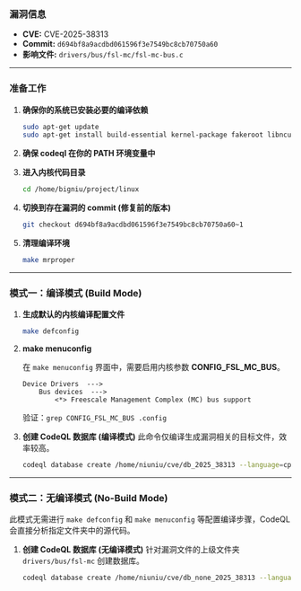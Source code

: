 ### **漏洞信息**

*   **CVE:** CVE-2025-38313
*   **Commit:** `d694bf8a9acdbd061596f3e7549bc8cb70750a60`
*   **影响文件:** `drivers/bus/fsl-mc/fsl-mc-bus.c`

---

### **准备工作**

1.  **确保你的系统已安装必要的编译依赖**

    ```bash
    sudo apt-get update
    sudo apt-get install build-essential kernel-package fakeroot libncurses5-dev libssl-dev ccache flex bison libelf-dev clang llvm
    ```

2.  **确保 codeql 在你的 PATH 环境变量中**

3.  **进入内核代码目录**

    ```bash
    cd /home/bigniu/project/linux
    ```

4.  **切换到存在漏洞的 commit (修复前的版本)**

    ```bash
    git checkout d694bf8a9acdbd061596f3e7549bc8cb70750a60~1
    ```

5.  **清理编译环境**

    ```bash
    make mrproper
    ```

---

### **模式一：编译模式 (Build Mode)**

1.  **生成默认的内核编译配置文件**

    ```bash
    make defconfig
    ```

2.  **make menuconfig**

    在 `make menuconfig` 界面中，需要启用内核参数 **CONFIG_FSL_MC_BUS**。

    ```text
    Device Drivers  --->
        Bus devices  --->
            <*> Freescale Management Complex (MC) bus support
    ```

    验证：`grep CONFIG_FSL_MC_BUS .config`

3.  **创建 CodeQL 数据库 (编译模式)**
    此命令仅编译生成漏洞相关的目标文件，效率较高。

    ```bash
    codeql database create /home/niuniu/cve/db_2025_38313 --language=cpp --command="make CC=clang-15 LLVM=1 drivers/bus/fsl-mc/fsl-mc-bus.o"
    ```

---

### **模式二：无编译模式 (No-Build Mode)**

此模式无需进行 `make defconfig` 和 `make menuconfig` 等配置编译步骤，CodeQL 会直接分析指定文件夹中的源代码。

1.  **创建 CodeQL 数据库 (无编译模式)**
    针对漏洞文件的上级文件夹 `drivers/bus/fsl-mc` 创建数据库。

    ```bash
    codeql database create /home/niuniu/cve/db_none_2025_38313 --language=cpp --source-root=/home/niuniu/linux/drivers/bus/fsl-mc --build-mode=none
    ```